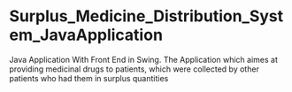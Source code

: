 # Surplus_Medicine_Distribution_System_JavaApplication
Java Application With Front End in Swing. The Application which aimes at providing medicinal drugs to patients, which were collected by other patients who had them in surplus quantities 
